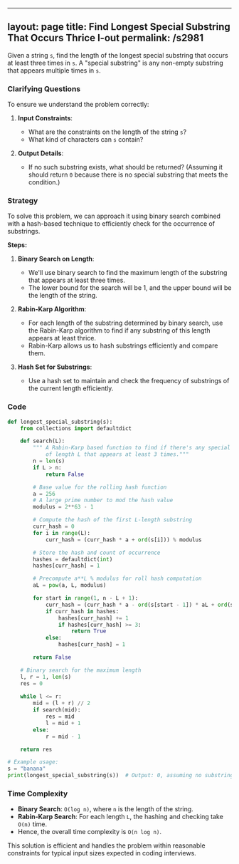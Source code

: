 
---
layout: page
title:  Find Longest Special Substring That Occurs Thrice I-out
permalink: /s2981
---

Given a string `s`, find the length of the longest special substring that occurs at least three times in `s`. A "special substring" is any non-empty substring that appears multiple times in `s`.

### Clarifying Questions

To ensure we understand the problem correctly:

1. **Input Constraints**:
   - What are the constraints on the length of the string `s`?
   - What kind of characters can `s` contain?

2. **Output Details**:
   - If no such substring exists, what should be returned? (Assuming it should return `0` because there is no special substring that meets the condition.)

### Strategy

To solve this problem, we can approach it using binary search combined with a hash-based technique to efficiently check for the occurrence of substrings.

**Steps:**

1. **Binary Search on Length**:
   - We'll use binary search to find the maximum length of the substring that appears at least three times.
   - The lower bound for the search will be 1, and the upper bound will be the length of the string.

2. **Rabin-Karp Algorithm**:
   - For each length of the substring determined by binary search, use the Rabin-Karp algorithm to find if any substring of this length appears at least thrice.
   - Rabin-Karp allows us to hash substrings efficiently and compare them.

3. **Hash Set for Substrings**:
   - Use a hash set to maintain and check the frequency of substrings of the current length efficiently.

### Code

```python
def longest_special_substring(s):
    from collections import defaultdict

    def search(L):
        """ A Rabin-Karp based function to find if there's any special substring 
            of length L that appears at least 3 times."""
        n = len(s)
        if L > n:
            return False

        # Base value for the rolling hash function
        a = 256
        # A large prime number to mod the hash value
        modulus = 2**63 - 1

        # Compute the hash of the first L-length substring
        curr_hash = 0
        for i in range(L):
            curr_hash = (curr_hash * a + ord(s[i])) % modulus

        # Store the hash and count of occurrence
        hashes = defaultdict(int)
        hashes[curr_hash] = 1

        # Precompute a**L % modulus for roll hash computation
        aL = pow(a, L, modulus)

        for start in range(1, n - L + 1):
            curr_hash = (curr_hash * a - ord(s[start - 1]) * aL + ord(s[start + L - 1])) % modulus
            if curr_hash in hashes:
                hashes[curr_hash] += 1
                if hashes[curr_hash] >= 3:
                    return True
            else:
                hashes[curr_hash] = 1

        return False

    # Binary search for the maximum length
    l, r = 1, len(s)
    res = 0
    
    while l <= r:
        mid = (l + r) // 2
        if search(mid):
            res = mid
            l = mid + 1
        else:
            r = mid - 1

    return res

# Example usage:
s = "banana"
print(longest_special_substring(s))  # Output: 0, assuming no substring occurs thrice in "banana"
```

### Time Complexity

- **Binary Search**: `O(log n)`, where `n` is the length of the string.
- **Rabin-Karp Search**: For each length `L`, the hashing and checking take `O(n)` time.
- Hence, the overall time complexity is `O(n log n)`.

This solution is efficient and handles the problem within reasonable constraints for typical input sizes expected in coding interviews.